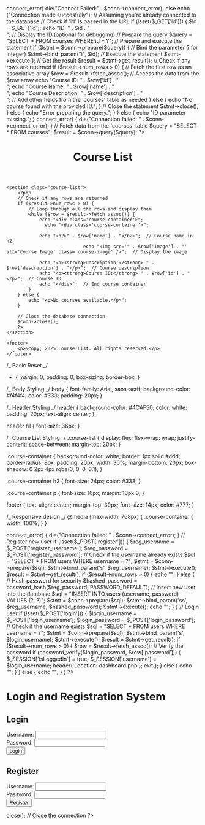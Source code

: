 <!-- Single View -->

<?php

$serverName = "localhost";
$userName = "root";
$password = "";
$dbName = "comp";


$conn = new mysqli($serverName, $userName, $password, $dbName);

if ($conn->connect_error)
     die("Connect Failed:" . $conn->connect_error);
else
     echo ("Connection made succesfully");

// Assuming you're already connected to the database
// Check if 'id' is passed in the URL
if (isset($_GET['id'])) {
     $id = $_GET['id'];
     echo "ID: " . $id . "<br>";  // Display the ID (optional for debugging)

     // Prepare the query
     $query = "SELECT * FROM courses WHERE id = ?";

     // Prepare and execute the statement
     if ($stmt = $conn->prepare($query)) {
          // Bind the parameter (i for integer)
          $stmt->bind_param("i", $id);

          // Execute the statement
          $stmt->execute();

          // Get the result
          $result = $stmt->get_result();

          // Check if any rows are returned
          if ($result->num_rows > 0) {
               // Fetch the first row as an associative array
               $row = $result->fetch_assoc();

               // Access the data from the $row array
               echo "Course ID: " . $row['id'] . "<br>";
               echo "Course Name: " . $row['name'] . "<br>";
               echo "Course Description: " . $row['description'] . "<br>";
               // Add other fields from the 'courses' table as needed
          } else {
               echo "No course found with the provided ID.";
          }

          // Close the statement
          $stmt->close();
     } else {
          echo "Error preparing the query.";
     }
} else {
     echo "ID parameter missing.";
}






<!-- Multi view -->








<?php
// Assuming you're already connected to the database
// Database connection (replace with your database credentials)
$servername = "localhost";
$username = "root";
$password = "";
$dbname = "comp";

// Create connection
$conn = new mysqli($servername, $username, $password, $dbname);

// Check connection
if ($conn->connect_error) {
    die("Connection failed: " . $conn->connect_error);
}

// Fetch data from the 'courses' table
$query = "SELECT * FROM courses";
$result = $conn->query($query);

?>
<!DOCTYPE html>
<html lang="en">
<head>
    <meta charset="UTF-8">
    <meta name="viewport" content="width=device-width, initial-scale=1.0">
    <title>Course List</title>
    <link rel="stylesheet" href="styles.css">  <!-- Link to external CSS file -->
</head>
<body>
    <header>
        <h1>Course List</h1>
    </header>

    <section class="course-list">
        <?php
        // Check if any rows are returned
        if ($result->num_rows > 0) {
            // Loop through all the rows and display them
            while ($row = $result->fetch_assoc()) {
                echo "<div class='course-container'>";
                  echo "<div class='course-container'>";

                echo "<h2>" . $row['name'] . "</h2>";  // Course name in h2
                                echo "<img src='" . $row['image'] . "' alt='Course Image' class='course-image' />";  // Display the image

                echo "<p><strong>Description:</strong> " . $row['description'] . "</p>";  // Course description
                echo "<p><strong>Course ID:</strong> " . $row['id'] . "</p>";  // Course ID
                echo "</div>";  // End course container
            }
        } else {
            echo "<p>No courses available.</p>";
        }

        // Close the database connection
        $conn->close();
        ?>
    </section>

    <footer>
        <p>&copy; 2025 Course List. All rights reserved.</p>
    </footer>

</body>
</html>

/_ Basic Reset _/

- {
  margin: 0;
  padding: 0;
  box-sizing: border-box;
  }

/_ Body Styling _/
body {
font-family: Arial, sans-serif;
background-color: #f4f4f4;
color: #333;
padding: 20px;
}

/_ Header Styling _/
header {
background-color: #4CAF50;
color: white;
padding: 20px;
text-align: center;
}

header h1 {
font-size: 36px;
}

/_ Course List Styling _/
.course-list {
display: flex;
flex-wrap: wrap;
justify-content: space-between;
margin-top: 20px;
}

.course-container {
background-color: white;
border: 1px solid #ddd;
border-radius: 8px;
padding: 20px;
width: 30%;
margin-bottom: 20px;
box-shadow: 0 2px 4px rgba(0, 0, 0, 0.1);
}

.course-container h2 {
font-size: 24px;
color: #333;
}

.course-container p {
font-size: 16px;
margin: 10px 0;
}

footer {
text-align: center;
margin-top: 30px;
font-size: 14px;
color: #777;
}

/_ Responsive design _/
@media (max-width: 768px) {
.course-container {
width: 100%;
}
}













<?php
session_start();  // Start the session

// Database connection
$servername = "localhost";
$username = "root"; // your database username
$password = ""; // your database password
$dbname = "user_system";

// Create connection
$conn = new mysqli($servername, $username, $password, $dbname);

// Check connection
if ($conn->connect_error) {
    die("Connection failed: " . $conn->connect_error);
}

// Register new user
if (isset($_POST['register'])) {
    $reg_username = $_POST['register_username'];
    $reg_password = $_POST['register_password'];

    // Check if the username already exists
    $sql = "SELECT * FROM users WHERE username = ?";
    $stmt = $conn->prepare($sql);
    $stmt->bind_param('s', $reg_username);
    $stmt->execute();
    $result = $stmt->get_result();

    if ($result->num_rows > 0) {
        echo "<script>alert('Username already exists!');</script>";
    } else {
        // Hash password for security
        $hashed_password = password_hash($reg_password, PASSWORD_DEFAULT);

        // Insert new user into the database
        $sql = "INSERT INTO users (username, password) VALUES (?, ?)";
        $stmt = $conn->prepare($sql);
        $stmt->bind_param('ss', $reg_username, $hashed_password);
        $stmt->execute();

        echo "<script>alert('Registration successful! Please login.');</script>";
    }
}

// Login user
if (isset($_POST['login'])) {
    $login_username = $_POST['login_username'];
    $login_password = $_POST['login_password'];

    // Check if the username exists
    $sql = "SELECT * FROM users WHERE username = ?";
    $stmt = $conn->prepare($sql);
    $stmt->bind_param('s', $login_username);
    $stmt->execute();
    $result = $stmt->get_result();

    if ($result->num_rows > 0) {
        $row = $result->fetch_assoc();
        
        // Verify the password
        if (password_verify($login_password, $row['password'])) {
            $_SESSION['isLoggedIn'] = true;
            $_SESSION['username'] = $login_username;
            header('Location: dashboard.php');
            exit();
        } else {
            echo "<script>alert('Incorrect password!');</script>";
        }
    } else {
        echo "<script>alert('User not found!');</script>";
    }
}

?>

<!DOCTYPE html>
<html lang="en">
<head>
    <meta charset="UTF-8">
    <meta name="viewport" content="width=device-width, initial-scale=1.0">
    <title>Login & Register</title>
</head>
<body>

<h1>Login and Registration System</h1>

<!-- Login Form -->
<h2>Login</h2>
<form method="POST" action="">
    <label for="login_username">Username:</label>
    <input type="text" name="login_username" required>
    <br>
    <label for="login_password">Password:</label>
    <input type="password" name="login_password" required>
    <br>
    <button type="submit" name="login">Login</button>
</form>

<!-- Register Form -->
<h2>Register</h2>
<form method="POST" action="">
    <label for="register_username">Username:</label>
    <input type="text" name="register_username" required>
    <br>
    <label for="register_password">Password:</label>
    <input type="password" name="register_password" required>
    <br>
    <button type="submit" name="register">Register</button>
</form>

</body>
</html>

<?php
$conn->close(); // Close the connection
?>
